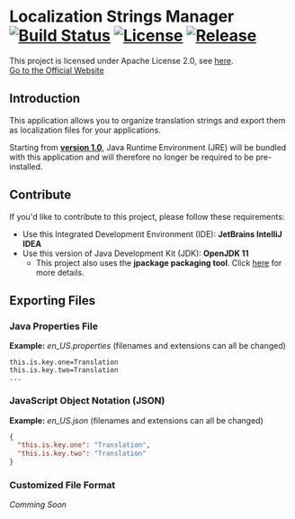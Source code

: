 # Localization Strings Manager [![Build Status](https://travis-ci.org/Jerryzs/localization.svg?branch=master)](https://travis-ci.org/Jerryzs/localization) [![License](https://img.shields.io/github/license/Jerryzs/localization.svg)](https://www.apache.org/licenses/LICENSE-2.0) [![Release](https://img.shields.io/github/release-pre/Jerryzs/localization.svg)](https://github.com/Jerryzs/localization/releases)

This project is licensed under Apache License 2.0, see [here](https://www.apache.org/licenses/LICENSE-2.0). <br>
[Go to the Official Website](http://jerry.cc/projects/page.php?id=2)

## Introduction

This application allows you to organize translation strings and export them as localization files for your applications. <br>

Starting from **[version 1.0](https://github.com/Jerryzs/localization/releases/tag/v1.0)**, Java Runtime Environment (JRE) will be bundled with this application and will therefore no longer be required to be pre-installed. 

## Contribute

If you'd like to contribute to this project, please follow these requirements: 
* Use this Integrated Development Environment (IDE): **JetBrains IntelliJ IDEA** 
* Use this version of Java Development Kit (JDK): **OpenJDK 11**
  * This project also uses the **jpackage packaging tool**. Click [here](https://jdk.java.net/jpackage/) for more details. 

## Exporting Files

### Java Properties File
**Example:**
*en_US.properties* (filenames and extensions can all be changed)

```Properties
this.is.key.one=Translation
this.is.key.two=Translation
...
```
### JavaScript Object Notation (JSON)
**Example:**
*en_US.json* (filenames and extensions can all be changed)
```JSON
{
  "this.is.key.one": "Translation", 
  "this.is.key.two": "Translation"
}
```
### Customized File Format
*Comming Soon*